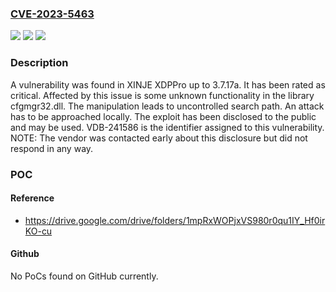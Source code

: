 ### [CVE-2023-5463](https://cve.mitre.org/cgi-bin/cvename.cgi?name=CVE-2023-5463)
![](https://img.shields.io/static/v1?label=Product&message=XDPPro&color=blue)
![](https://img.shields.io/static/v1?label=Version&message=%3D%203.7.17a%20&color=brighgreen)
![](https://img.shields.io/static/v1?label=Vulnerability&message=CWE-427%20Uncontrolled%20Search%20Path&color=brighgreen)

### Description

A vulnerability was found in XINJE XDPPro up to 3.7.17a. It has been rated as critical. Affected by this issue is some unknown functionality in the library cfgmgr32.dll. The manipulation leads to uncontrolled search path. An attack has to be approached locally. The exploit has been disclosed to the public and may be used. VDB-241586 is the identifier assigned to this vulnerability. NOTE: The vendor was contacted early about this disclosure but did not respond in any way.

### POC

#### Reference
- https://drive.google.com/drive/folders/1mpRxWOPjxVS980r0qu1IY_Hf0irKO-cu

#### Github
No PoCs found on GitHub currently.

